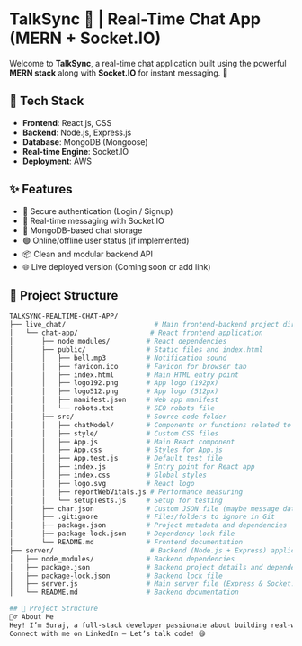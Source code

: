 # TalkSync 🔄 | Real-Time Chat App (MERN + Socket.IO)

Welcome to **TalkSync**, a real-time chat application built using the powerful **MERN stack** along with **Socket.IO** for instant messaging. 🚀

## 🔧 Tech Stack

- **Frontend**: React.js, CSS
- **Backend**: Node.js, Express.js
- **Database**: MongoDB (Mongoose)
- **Real-time Engine**: Socket.IO
- **Deployment**: AWS

## ✨ Features

- 🔐 Secure authentication (Login / Signup)
- 💬 Real-time messaging with Socket.IO
- 🧠 MongoDB-based chat storage
- 🟢 Online/offline user status (if implemented)
- 📦 Clean and modular backend API
- 🌐 Live deployed version (Coming soon or add link)

## 📁 Project Structure

```bash
TALKSYNC-REALTIME-CHAT-APP/
├── live_chat/                      # Main frontend-backend project directory
│   └── chat-app/                  # React frontend application
│       ├── node_modules/         # React dependencies
│       ├── public/               # Static files and index.html
│       │   ├── bell.mp3          # Notification sound
│       │   ├── favicon.ico       # Favicon for browser tab
│       │   ├── index.html        # Main HTML entry point
│       │   ├── logo192.png       # App logo (192px)
│       │   ├── logo512.png       # App logo (512px)
│       │   ├── manifest.json     # Web app manifest
│       │   └── robots.txt        # SEO robots file
│       ├── src/                  # Source code folder
│       │   ├── chatModel/        # Components or functions related to chat data
│       │   ├── style/            # Custom CSS files
│       │   ├── App.js            # Main React component
│       │   ├── App.css           # Styles for App.js
│       │   ├── App.test.js       # Default test file
│       │   ├── index.js          # Entry point for React app
│       │   ├── index.css         # Global styles
│       │   ├── logo.svg          # React logo
│       │   ├── reportWebVitals.js # Performance measuring
│       │   └── setupTests.js     # Setup for testing
│       ├── char.json             # Custom JSON file (maybe message data or character list)
│       ├── .gitignore            # Files/folders to ignore in Git
│       ├── package.json          # Project metadata and dependencies
│       ├── package-lock.json     # Dependency lock file
│       └── README.md             # Frontend documentation
├── server/                        # Backend (Node.js + Express) application
│   ├── node_modules/             # Backend dependencies
│   ├── package.json              # Backend project details and dependencies
│   ├── package-lock.json         # Backend lock file
│   ├── server.js                 # Main server file (Express & Socket.IO config)
│   └── README.md                 # Backend documentation

## 📁 Project Structure
🙋‍♂️ About Me
Hey! I’m Suraj, a full-stack developer passionate about building real-world projects.
Connect with me on LinkedIn – Let’s talk code! 😄
